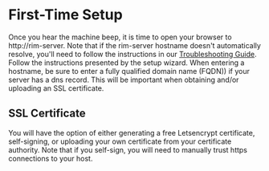 # First-Time Setup
Once you hear the machine beep, it is time to open your browser to http://rim-server. Note that if the rim-server hostname doesn't automatically resolve, you'll need to follow the instructions in our [Troubleshooting Guide](./troubleshooting.md).
Follow the instructions presented by the setup wizard. When entering a hostname, be sure to enter a fully qualified domain name (FQDN)) if your server has a dns record. This will be important when obtaining and/or uploading an SSL certificate.
## SSL Certificate
You will have the option of either generating a free Letsencrypt certificate, self-signing, or uploading your own certificate from your certificate authority. Note that if you self-sign, you will need to manually trust https connections to your host.
